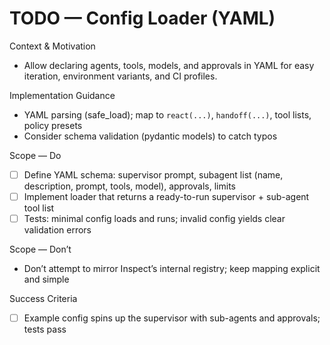 # TODO — Config Loader (YAML)

Context & Motivation
- Allow declaring agents, tools, models, and approvals in YAML for easy iteration, environment variants, and CI profiles.

Implementation Guidance
- YAML parsing (safe_load); map to `react(...)`, `handoff(...)`, tool lists, policy presets
- Consider schema validation (pydantic models) to catch typos

Scope — Do
- [ ] Define YAML schema: supervisor prompt, subagent list (name, description, prompt, tools, model), approvals, limits
- [ ] Implement loader that returns a ready-to-run supervisor + sub-agent tool list
- [ ] Tests: minimal config loads and runs; invalid config yields clear validation errors

Scope — Don’t
- Don’t attempt to mirror Inspect’s internal registry; keep mapping explicit and simple

Success Criteria
- [ ] Example config spins up the supervisor with sub-agents and approvals; tests pass
